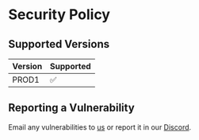 # Security Policy

## Supported Versions

| Version | Supported          |
| ------- | ------------------ |
| PROD1   | :white_check_mark: |

## Reporting a Vulnerability

Email any vulnerabilities to [us](mailto:support@rectify.international) or report it in our [Discord](https://discord.gg/5RhdKvrBXa).
